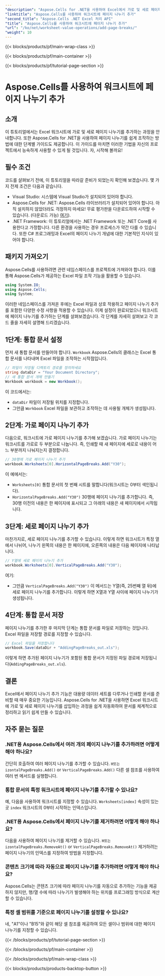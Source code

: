 ```yaml
---
"description": "Aspose.Cells for .NET을 사용하여 Excel에서 가로 및 세로 페이지 나누기를 추가하는 방법을 단계별 가이드를 통해 알아보세요. Excel 파일을 인쇄하기 쉽게 만들어 보세요."
"linktitle": "Aspose.Cells를 사용하여 워크시트에 페이지 나누기 추가"
"second_title": "Aspose.Cells .NET Excel 처리 API"
"title": "Aspose.Cells를 사용하여 워크시트에 페이지 나누기 추가"
"url": "/ko/net/worksheet-value-operations/add-page-breaks/"
"weight": 10
---
```


{{< blocks/products/pf/main-wrap-class >}}

{{< blocks/products/pf/main-container >}}

{{< blocks/products/pf/tutorial-page-section >}}

# Aspose.Cells를 사용하여 워크시트에 페이지 나누기 추가

## 소개
이 튜토리얼에서는 Excel 워크시트에 가로 및 세로 페이지 나누기를 추가하는 과정을 안내합니다. 또한 Aspose.Cells for .NET을 사용하여 페이지 나누기를 쉽게 조작하는 방법에 대한 단계별 가이드도 제공합니다. 이 가이드를 마치면 이러한 기법을 자신의 프로젝트에서 능숙하게 사용할 수 있게 될 것입니다. 자, 시작해 볼까요!
## 필수 조건
코드를 살펴보기 전에, 이 튜토리얼을 따라갈 준비가 되었는지 확인해 보겠습니다. 몇 가지 전제 조건은 다음과 같습니다.
- Visual Studio: 시스템에 Visual Studio가 설치되어 있어야 합니다.
- Aspose.Cells for .NET: Aspose.Cells 라이브러리가 설치되어 있어야 합니다. 아직 설치하지 않았더라도 걱정하지 마세요! 무료 평가판을 다운로드하여 시작할 수 있습니다. (다운로드 가능) [여기](https://releases.aspose.com/cells/net/)).
- .NET Framework: 이 튜토리얼에서는 .NET Framework 또는 .NET Core를 사용한다고 가정합니다. 다른 환경을 사용하는 경우 프로세스가 약간 다를 수 있습니다.
또한 C# 프로그래밍과 Excel의 페이지 나누기 개념에 대한 기본적인 지식이 있어야 합니다.
## 패키지 가져오기
Aspose.Cells를 사용하려면 관련 네임스페이스를 프로젝트에 가져와야 합니다. 이를 통해 Aspose.Cells가 제공하는 Excel 파일 조작 기능을 활용할 수 있습니다.
```csharp
using System.IO;
using Aspose.Cells;
using System;
```
이러한 네임스페이스를 가져온 후에는 Excel 파일과 상호 작용하고 페이지 나누기 추가를 포함한 다양한 수정 사항을 적용할 수 있습니다.
이제 설정이 완료되었으니 워크시트에 페이지 나누기를 추가하는 단계를 살펴보겠습니다. 각 단계를 자세히 살펴보고 각 코드 줄을 자세히 설명해 드리겠습니다.
## 1단계: 통합 문서 설정
먼저 새 통합 문서를 만들어야 합니다. `Workbook` Aspose.Cells의 클래스는 Excel 통합 문서를 나타내며 Excel 파일을 조작하는 시작점입니다.
```csharp
// 파일이 저장될 디렉토리 경로를 정의하세요
string dataDir = "Your Document Directory";
// 새 통합 문서 개체 만들기
Workbook workbook = new Workbook();
```
이 코드에서는:
- `dataDir` 파일이 저장될 위치를 지정합니다.
- 그만큼 `Workbook` Excel 파일을 보관하고 조작하는 데 사용될 개체가 생성됩니다.
## 2단계: 가로 페이지 나누기 추가
다음으로, 워크시트에 가로 페이지 나누기를 추가해 보겠습니다. 가로 페이지 나누기는 워크시트를 가로로 두 부분으로 나눕니다. 즉, 인쇄할 때 새 페이지에 세로로 내용이 어느 부분까지 나눠지는지 결정합니다.
```csharp
// 30행에 가로 페이지 나누기 추가
workbook.Worksheets[0].HorizontalPageBreaks.Add("Y30");
```
이 예에서는:
- `Worksheets[0]` 통합 문서의 첫 번째 시트를 말합니다(워크시트는 0부터 색인됩니다).
- `HorizontalPageBreaks.Add("Y30")` 30행에 페이지 나누기를 추가합니다. 즉, 30행 이전의 내용은 한 페이지에 표시되고 그 아래의 내용은 새 페이지에서 시작됩니다.
## 3단계: 세로 페이지 나누기 추가
마찬가지로, 세로 페이지 나누기를 추가할 수 있습니다. 이렇게 하면 워크시트가 특정 열에서 나뉘어, 나누기 왼쪽의 내용은 한 페이지에, 오른쪽의 내용은 다음 페이지에 나타납니다.
```csharp
// Y열에 세로 페이지 나누기 추가
workbook.Worksheets[0].VerticalPageBreaks.Add("Y30");
```
여기:
- 그만큼 `VerticalPageBreaks.Add("Y30")` 이 메서드는 Y열(즉, 25번째 열 뒤)에 세로 페이지 나누기를 추가합니다. 이렇게 하면 X열과 Y열 사이에 페이지 나누기가 생성됩니다.
## 4단계: 통합 문서 저장
페이지 나누기를 추가한 후 마지막 단계는 통합 문서를 파일로 저장하는 것입니다. Excel 파일을 저장할 경로를 지정할 수 있습니다.
```csharp
// Excel 파일을 저장합니다
workbook.Save(dataDir + "AddingPageBreaks_out.xls");
```
이렇게 하면 추가된 페이지 나누기가 포함된 통합 문서가 지정된 파일 경로에 저장됩니다(`AddingPageBreaks_out.xls`).
## 결론
Excel에서 페이지 나누기 추가 기능은 대용량 데이터 세트를 다루거나 인쇄할 문서를 준비할 때 매우 중요한 기능입니다. Aspose.Cells for .NET을 사용하면 Excel 워크시트에 가로 및 세로 페이지 나누기를 삽입하는 과정을 쉽게 자동화하여 문서를 체계적으로 정리하고 읽기 쉽게 만들 수 있습니다.
## 자주 묻는 질문
### .NET용 Aspose.Cells에서 여러 개의 페이지 나누기를 추가하려면 어떻게 해야 하나요?
간단히 호출하여 여러 페이지 나누기를 추가할 수 있습니다. `H또는izontalPageBreaks.Add()` or `VerticalPageBreaks.Add()` 다른 셀 참조를 사용하여 여러 번 메서드를 실행합니다.
### 통합 문서의 특정 워크시트에 페이지 나누기를 추가할 수 있나요?
예, 다음을 사용하여 워크시트를 지정할 수 있습니다. `Worksheets[index]` 속성이 있는 곳 `index` 워크시트의 0부터 시작하는 인덱스입니다.
### .NET용 Aspose.Cells에서 페이지 나누기를 제거하려면 어떻게 해야 하나요?
다음을 사용하여 페이지 나누기를 제거할 수 있습니다. `H또는izontalPageBreaks.RemoveAt()` or `VerticalPageBreaks.RemoveAt()` 제거하려는 페이지 나누기의 인덱스를 지정하여 방법을 지정합니다.
### 콘텐츠 크기에 따라 자동으로 페이지 나누기를 추가하려면 어떻게 해야 하나요?
Aspose.Cells는 콘텐츠 크기에 따라 페이지 나누기를 자동으로 추가하는 기능을 제공하지 않지만, 행/열 수에 따라 나누기가 발생해야 하는 위치를 프로그래밍 방식으로 계산할 수 있습니다.
### 특정 셀 범위를 기준으로 페이지 나누기를 설정할 수 있나요?
네, "A1"이나 "B15"와 같이 해당 셀 참조를 제공하여 모든 셀이나 범위에 대한 페이지 나누기를 지정할 수 있습니다.


{{< /blocks/products/pf/tutorial-page-section >}}

{{< /blocks/products/pf/main-container >}}

{{< /blocks/products/pf/main-wrap-class >}}

{{< blocks/products/products-backtop-button >}}